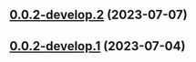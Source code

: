 ## [0.0.2-develop.2](https://git.lumeweb.com/LumeWeb/interface-relay/compare/v0.0.2-develop.1...v0.0.2-develop.2) (2023-07-07)

## [0.0.2-develop.1](https://git.lumeweb.com/LumeWeb/interface-relay/compare/v0.0.1...v0.0.2-develop.1) (2023-07-04)
